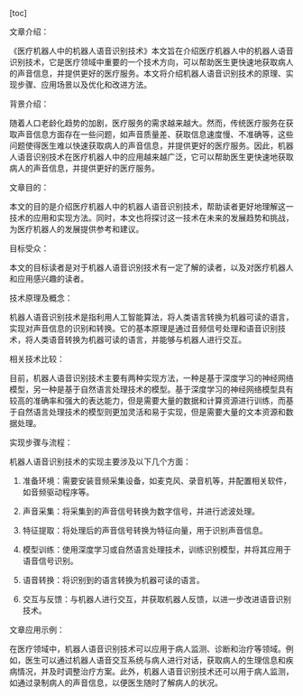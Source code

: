 
[toc]                    
                
                
文章介绍：

《医疗机器人中的机器人语音识别技术》本文旨在介绍医疗机器人中的机器人语音识别技术，它是医疗领域中重要的一个技术方向，可以帮助医生更快速地获取病人的声音信息，并提供更好的医疗服务。本文将介绍机器人语音识别技术的原理、实现步骤、应用场景以及优化和改进方法。

背景介绍：

随着人口老龄化趋势的加剧，医疗服务的需求越来越大。然而，传统医疗服务在获取声音信息方面存在一些问题，如声音质量差、获取信息速度慢、不准确等，这些问题使得医生难以快速获取病人的声音信息，并提供更好的医疗服务。因此，机器人语音识别技术在医疗机器人中的应用越来越广泛，它可以帮助医生更快速地获取病人的声音信息，并提供更好的医疗服务。

文章目的：

本文的目的是介绍医疗机器人中的机器人语音识别技术，帮助读者更好地理解这一技术的应用和实现方法。同时，本文也将探讨这一技术在未来的发展趋势和挑战，为医疗机器人的发展提供参考和建议。

目标受众：

本文的目标读者是对于机器人语音识别技术有一定了解的读者，以及对医疗机器人和应用感兴趣的读者。

技术原理及概念：

机器人语音识别技术是指利用人工智能算法，将人类语言转换为机器可读的语言，实现对声音信息的识别和转换。它的基本原理是通过音频信号处理和语音识别技术，将人类语音转换为机器可读的语言，并能够与机器人进行交互。

相关技术比较：

目前，机器人语音识别技术主要有两种实现方法，一种是基于深度学习的神经网络模型，另一种是基于自然语言处理技术的模型。基于深度学习的神经网络模型具有较高的准确率和强大的表达能力，但是需要大量的数据和计算资源进行训练，而基于自然语言处理技术的模型则更加灵活和易于实现，但是需要大量的文本资源和数据处理。

实现步骤与流程：

机器人语音识别技术的实现主要涉及以下几个方面：

1. 准备环境：需要安装音频采集设备，如麦克风、录音机等，并配置相关软件，如音频驱动程序等。

2. 声音采集：将采集到的声音信号转换为数字信号，并进行滤波处理。

3. 特征提取：将处理后的声音信号转换为特征向量，用于识别声音信息。

4. 模型训练：使用深度学习或自然语言处理技术，训练识别模型，并将其应用于语音信号识别。

5. 语音转换：将识别到的语言转换为机器可读的语言。

6. 交互与反馈：与机器人进行交互，并获取机器人反馈，以进一步改进语音识别技术。

文章应用示例：

在医疗领域中，机器人语音识别技术可以应用于病人监测、诊断和治疗等领域。例如，医生可以通过机器人语音交互系统与病人进行对话，获取病人的生理信息和疾病情况，并及时调整治疗方案。此外，机器人语音识别技术还可以用于病人监测，如通过录制病人的声音信息，以便医生随时了解病人的状况。

